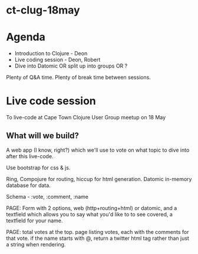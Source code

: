 # ct-clug-18may

# Agenda

* Introduction to Clojure - Deon
* Live coding session - Deon, Robert
* Dive into Datomic OR split up into groups OR ?

Plenty of Q&A time. Plenty of break time between sessions.

# Live code session

To live-code at Cape Town Clojure User Group meetup on 18 May

## What will we build?

A web app (I know, right?) which we'll use to vote on what topic to dive into after this live-code.

Use bootstrap for css & js.

Ring, Compojure for routing, hiccup for html generation. Datomic in-memory database for data.

Schema - :vote, :comment, :name

PAGE: Form with 2 options, web (http+routing+html) or datomic, and a textfield which allows you to say what you'd like to to see covered, a textfield for your name.

PAGE: total votes at the top. page listing votes, each with the comments for that vote. if the name starts with @, return a twitter html tag rather than just a string when rendering.
